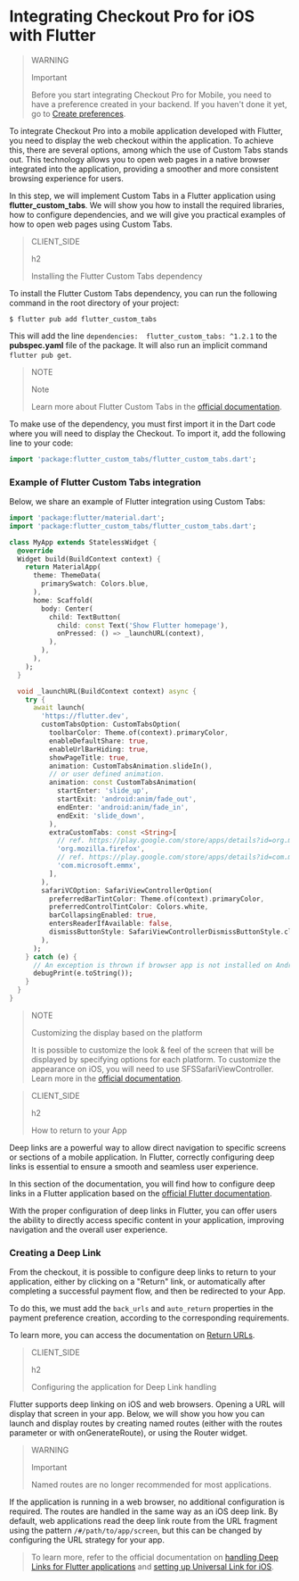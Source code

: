 # Integrating Checkout Pro for iOS with Flutter

> WARNING
>
> Important
>
> Before you start integrating Checkout Pro for Mobile, you need to have a preference created in your backend. If you haven't done it yet, go to [Create preferences](/developers/en/docs/checkout-pro/integrate-preferences).

To integrate Checkout Pro into a mobile application developed with Flutter, you need to display the web checkout within the application. To achieve this, there are several options, among which the use of Custom Tabs stands out. This technology allows you to open web pages in a native browser integrated into the application, providing a smoother and more consistent browsing experience for users.

In this step, we will implement Custom Tabs in a Flutter application using **flutter_custom_tabs**. We will show you how to install the required libraries, how to configure dependencies, and we will give you practical examples of how to open web pages using Custom Tabs.

> CLIENT_SIDE
>
> h2
>
> Installing the Flutter Custom Tabs dependency

To install the Flutter Custom Tabs dependency, you can run the following command in the root directory of your project:

```terminal
$ flutter pub add flutter_custom_tabs
```

This will add the line `dependencies:  flutter_custom_tabs: ^1.2.1` to the **pubspec.yaml** file of the package. It will also run an implicit command `flutter pub get`.


> NOTE
> 
> Note
>
> Learn more about Flutter Custom Tabs in the [official documentation](https://pub.dev/packages/flutter_custom_tabs).

To make use of the dependency, you must first import it in the Dart code where you will need to display the Checkout. To import it, add the following line to your code:

```dart
import 'package:flutter_custom_tabs/flutter_custom_tabs.dart';
```

### Example of Flutter Custom Tabs integration

Below, we share an example of Flutter integration using Custom Tabs:

```dart
import 'package:flutter/material.dart';
import 'package:flutter_custom_tabs/flutter_custom_tabs.dart';

class MyApp extends StatelessWidget {
  @override
  Widget build(BuildContext context) {
    return MaterialApp(
      theme: ThemeData(
        primarySwatch: Colors.blue,
      ),
      home: Scaffold(
        body: Center(
          child: TextButton(
            child: const Text('Show Flutter homepage'),
            onPressed: () => _launchURL(context),
          ),
        ),
      ),
    );
  }

  void _launchURL(BuildContext context) async {
    try {
      await launch(
        'https://flutter.dev',
        customTabsOption: CustomTabsOption(
          toolbarColor: Theme.of(context).primaryColor,
          enableDefaultShare: true,
          enableUrlBarHiding: true,
          showPageTitle: true,
          animation: CustomTabsAnimation.slideIn(),
          // or user defined animation.
          animation: const CustomTabsAnimation(
            startEnter: 'slide_up',
            startExit: 'android:anim/fade_out',
            endEnter: 'android:anim/fade_in',
            endExit: 'slide_down',
          ),
          extraCustomTabs: const <String>[
            // ref. https://play.google.com/store/apps/details?id=org.mozilla.firefox
            'org.mozilla.firefox',
            // ref. https://play.google.com/store/apps/details?id=com.microsoft.emmx
            'com.microsoft.emmx',
          ],
        ),                    
        safariVCOption: SafariViewControllerOption(
          preferredBarTintColor: Theme.of(context).primaryColor,
          preferredControlTintColor: Colors.white,
          barCollapsingEnabled: true,
          entersReaderIfAvailable: false,
          dismissButtonStyle: SafariViewControllerDismissButtonStyle.close,        
        ),
      );
    } catch (e) {
      // An exception is thrown if browser app is not installed on Android device.
      debugPrint(e.toString());
    }
  }
}
```

> NOTE
>
> Customizing the display based on the platform
>
> It is possible to customize the look & feel of the screen that will be displayed by specifying options for each platform. To customize the appearance on iOS, you will need to use SFSSafariViewController. Learn more in the [official documentation](https://pub.dev/packages/flutter_custom_tabs).

> CLIENT_SIDE
>
> h2
>
> How to return to your App

Deep links are a powerful way to allow direct navigation to specific screens or sections of a mobile application. In Flutter, correctly configuring deep links is essential to ensure a smooth and seamless user experience.

In this section of the documentation, you will find how to configure deep links in a Flutter application based on the [official Flutter documentation](https://docs.flutter.dev/ui/navigation/deep-linking?gclid=CjwKCAjwrranBhAEEiwAzbhNtSuZ4qnpJoRrs1AgJ8SzP80sc4EmZA3_VlFInWPQ-42suf1Wm31K9RoC0f4QAvD_BwE&gclsrc=aw.ds).

With the proper configuration of deep links in Flutter, you can offer users the ability to directly access specific content in your application, improving navigation and the overall user experience.


### Creating a Deep Link
From the checkout, it is possible to configure deep links to return to your application, either by clicking on a "Return" link, or automatically after completing a successful payment flow, and then be redirected to your App.

To do this, we must add the `back_urls` and `auto_return` properties in the payment preference creation, according to the corresponding requirements.

To learn more, you can access the documentation on [Return URLs](/developers/en/docs/checkout-pro/checkout-customization/user-interface/redirection).

> CLIENT_SIDE
>
> h2
>
> Configuring the application for Deep Link handling

Flutter supports deep linking on iOS and web browsers. Opening a URL will display that screen in your app. Below, we will show you how you can launch and display routes by creating named routes (either with the routes parameter or with onGenerateRoute), or using the Router widget.

> WARNING
>
> Important
>
> Named routes are no longer recommended for most applications.

If the application is running in a web browser, no additional configuration is required. The routes are handled in the same way as an iOS deep link. By default, web applications read the deep link route from the URL fragment using the pattern `/#/path/to/app/screen`, but this can be changed by configuring the URL strategy for your app.

> To learn more, refer to the official documentation on [handling Deep Links for Flutter applications](https://medium.com/flutter-community/deep-links-and-flutter-applications-how-to-handle-them-properly-8c9865af9283) and [setting up Universal Link for iOS](https://docs.flutter.dev/cookbook/navigation/set-up-universal-links).